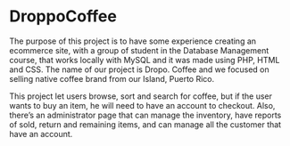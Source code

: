 # DroppoCoffee
The purpose of this project is to have some experience creating an ecommerce site, with a group of student in the Database Management course, that works locally with MySQL and it was made using PHP, HTML and CSS. The name of our project is Dropo. Coffee and we focused on selling native coffee brand from our Island, Puerto Rico.

This project let users browse, sort and search for coffee, but if the user wants to buy an item, he will need to have an account to checkout. Also, there’s an administrator page that can manage the inventory, have reports of sold, return and remaining items, and can manage all the customer that have an account.
